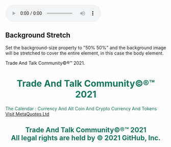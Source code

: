 <html>
	<body>
		<audio controls autoplay>
			<source src="horse.ogg" type="audio/ogg">
			<source src="horse.mp3" type="audio/mpeg">
			</audio>
		<head>
			<style>
				body {
				background-image: url(https://github.com/thecode3/TradeAndTalk/blob/main/TradeAndTalk%20Photos/TradeAndTalk%20Main.jpg?raw=true);
				background-repeat: no-repeat;
				background-attachment: fixed; 
				background-size: 100% 100%;
				}
			</style>
			<head>
				<body>
					<html>
						<h2>Background Stretch</h2>
						<p>Set the background-size property to "50% 50%" and the background image will be stretched to cover the entire element, in this case the body element.</p>
						<body>
							<html>
								<p>Trade And Talk Community©®™ 2021.</p>
								<h1 style="color:16755C;text-align:center;">Trade And Talk Community©®™ 2021</h1>
								<p style="color:16755C;">The Calendar : Currency And Alt Coin And Crypto Currency And Tokens
								<a href="https://www.mql5.com/en/users/osamaahmed/">Visit MetaQuotes Ltd </a>
								<p>
								<h2 style="color:16755C;text-align:center;">Trade And Talk Community©®™ 2021<br>All legal rights are held by © 2021 GitHub, Inc.</h2>
								<head>
									<body>
										<html>

